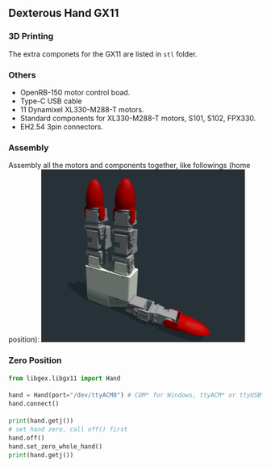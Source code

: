 ## Dexterous Hand GX11

### 3D Printing
The extra componets for the GX11 are listed in `stl` folder.

### Others
* OpenRB-150 motor control boad.
* Type-C USB cable
* 11 Dynamixel XL330-M288-T motors.
* Standard components for XL330-M288-T motors, S101, S102, FPX330.
* EH2.54 3pin connectors.

### Assembly
Assembly all the motors and components together, like followings (home position):
<img src="assets/gx11_urdf.png" width="80%">

### Zero Position

```python
from libgex.libgx11 import Hand

hand = Hand(port="/dev/ttyACM0") # COM* for Windows, ttyACM* or ttyUSB* for Linux
hand.connect()

print(hand.getj())
# set hand zero, call off() first
hand.off()
hand.set_zero_whole_hand()
print(hand.getj())
```
